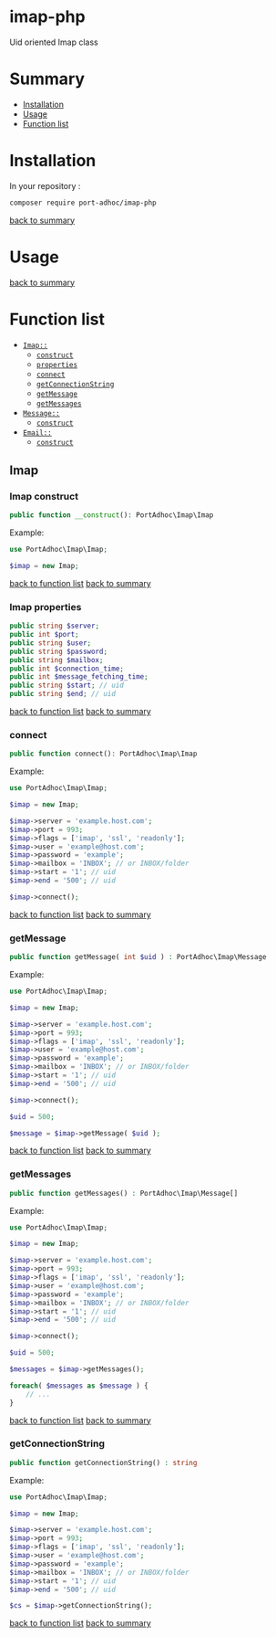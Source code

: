 # imap-php
Uid oriented Imap class

# Summary
- [Installation](#installation)
- [Usage](#usage)
- [Function list](#function-list)

# Installation

In your repository :

```bash
composer require port-adhoc/imap-php
```

[back to summary](#summary)

# Usage

[back to summary](#summary)

# Function list
- [`Imap::`](#imap)
  - [`construct`](#imap-construct)
  - [`properties`](#imap-properties)
  - [`connect`](#connect)
  - [`getConnectionString`](#getconnectionstring)
  - [`getMessage`](#getmessage)
  - [`getMessages`](#getmessages)
- [`Message::`](#message)
  - [`construct`](#message-construct)
- [`Email::`](#email)
  - [`construct`](#email-construct)

## Imap

### Imap construct
```php
public function __construct(): PortAdhoc\Imap\Imap
```

Example:

```php
use PortAdhoc\Imap\Imap;

$imap = new Imap;
```

[back to function list](#function-list)
[back to summary](#summary)

### Imap properties
```php
public string $server;
public int $port;
public string $user;
public string $password;
public string $mailbox;
public int $connection_time;
public int $message_fetching_time;
public string $start; // uid
public string $end; // uid
```

[back to function list](#function-list)
[back to summary](#summary)

### connect
```php
public function connect(): PortAdhoc\Imap\Imap
```

Example:

```php
use PortAdhoc\Imap\Imap;

$imap = new Imap;

$imap->server = 'example.host.com';
$imap->port = 993;
$imap->flags = ['imap', 'ssl', 'readonly'];
$imap->user = 'example@host.com';
$imap->password = 'example';
$imap->mailbox = 'INBOX'; // or INBOX/folder
$imap->start = '1'; // uid
$imap->end = '500'; // uid

$imap->connect();
```

[back to function list](#function-list)
[back to summary](#summary)

### getMessage
```php
public function getMessage( int $uid ) : PortAdhoc\Imap\Message
```

Example:

```php
use PortAdhoc\Imap\Imap;

$imap = new Imap;

$imap->server = 'example.host.com';
$imap->port = 993;
$imap->flags = ['imap', 'ssl', 'readonly'];
$imap->user = 'example@host.com';
$imap->password = 'example';
$imap->mailbox = 'INBOX'; // or INBOX/folder
$imap->start = '1'; // uid
$imap->end = '500'; // uid

$imap->connect();

$uid = 500;

$message = $imap->getMessage( $uid );
```

[back to function list](#function-list)
[back to summary](#summary)

### getMessages
```php
public function getMessages() : PortAdhoc\Imap\Message[]
```

Example:

```php
use PortAdhoc\Imap\Imap;

$imap = new Imap;

$imap->server = 'example.host.com';
$imap->port = 993;
$imap->flags = ['imap', 'ssl', 'readonly'];
$imap->user = 'example@host.com';
$imap->password = 'example';
$imap->mailbox = 'INBOX'; // or INBOX/folder
$imap->start = '1'; // uid
$imap->end = '500'; // uid

$imap->connect();

$uid = 500;

$messages = $imap->getMessages();

foreach( $messages as $message ) {
	// ...
}
```

[back to function list](#function-list)
[back to summary](#summary)

### getConnectionString
```php
public function getConnectionString() : string
```

Example:

```php
use PortAdhoc\Imap\Imap;

$imap = new Imap;

$imap->server = 'example.host.com';
$imap->port = 993;
$imap->flags = ['imap', 'ssl', 'readonly'];
$imap->user = 'example@host.com';
$imap->password = 'example';
$imap->mailbox = 'INBOX'; // or INBOX/folder
$imap->start = '1'; // uid
$imap->end = '500'; // uid

$cs = $imap->getConnectionString();
```

[back to function list](#function-list)
[back to summary](#summary)